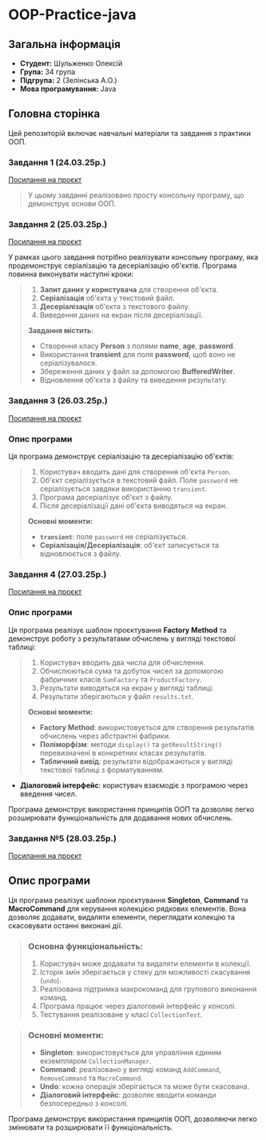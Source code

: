 # OOP-Practice-java

## Загальна інформація

- **Студент:** Шульженко Олексій
- **Група:** 34 група
- **Підгрупа:** 2 (Зелінська А.О.)
- **Мова програмування:** Java

## Головна сторінка

Цей репозиторій включає навчальні матеріали та завдання з практики ООП.

### Завдання 1 (24.03.25р.)

[Посилання на проєкт](OOP%20Practice%20java/untitled/src/ex1/Readme.md)

> У цьому завданні реалізовано просту консольну програму, що демонструє основи ООП.

### Завдання 2 (25.03.25р.)

[Посилання на проєкт](OOP%20Practice%20java/untitled/src/ex2/Readme.md)

У рамках цього завдання потрібно реалізувати консольну програму, яка продемонструє серіалізацію та десеріалізацію об'єктів. Програма повинна виконувати наступні кроки:

> 1. **Запит даних у користувача** для створення об'єкта.
> 2. **Серіалізація** об'єкта у текстовий файл.
> 3. **Десеріалізація** об'єкта з текстового файлу.
> 4. Виведення даних на екран після десеріалізації.
>
> **Завдання містить**:
> - Створення класу **Person** з полями **name**, **age**, **password**.
> - Використання **transient** для поля **password**, щоб воно не серіалізувалося.
> - Збереження даних у файл за допомогою **BufferedWriter**.
> - Відновлення об'єкта з файлу та виведення результату.

### Завдання 3 (26.03.25р.)

[Посилання на проєкт](OOP%20Practice%20java/untitled/src/ex3/Readme.md)

### Опис програми

Ця програма демонструє серіалізацію та десеріалізацію об'єктів:

> 1. Користувач вводить дані для створення об'єкта `Person`.
> 2. Об'єкт серіалізується в текстовий файл. Поле `password` не серіалізується завдяки використанню `transient`.
> 3. Програма десеріалізує об'єкт з файлу.
> 4. Після десеріалізації дані об'єкта виводяться на екран.
>
>**Основні моменти:**
>- **`transient`**: поле `password` не серіалізується.
>- **Серіалізація/Десеріалізація**: об'єкт записується та відновлюється з файлу.

### Завдання 4 (27.03.25р.)

[Посилання на проєкт](OOP%20Practice%20java/untitled/src/ex4/Readme.md)

### Опис програми

Ця програма реалізує шаблон проєктування **Factory Method** та демонструє роботу з результатами обчислень у вигляді текстової таблиці:

> 1. Користувач вводить два числа для обчислення.
> 2. Обчислюються сума та добуток чисел за допомогою фабричних класів `SumFactory` та `ProductFactory`.
> 3. Результати виводяться на екран у вигляді таблиці.
> 4. Результати зберігаються у файл `results.txt`.
>
>**Основні моменти:**
>- **Factory Method**: використовується для створення результатів обчислень через абстрактні фабрики.
>- **Поліморфізм**: методи `display()` та `getResultString()` перевизначені в конкретних класах результатів.
>- **Табличний вивід**: результати відображаються у вигляді текстової таблиці з форматуванням.
- **Діалоговий інтерфейс**: користувач взаємодіє з програмою через введення чисел.

Програма демонструє використання принципів ООП та дозволяє легко розширювати функціональність для додавання нових обчислень.

### Завдання №5 (28.03.25р.)

[Посилання на проєкт](OOP%20Practice%20java/untitled/src/ex5/Readme.md)

## Опис програми
Ця програма реалізує шаблони проєктування **Singleton**, **Command** та **MacroCommand** для керування колекцією рядкових елементів. Вона дозволяє додавати, видаляти елементи, переглядати колекцію та скасовувати останні виконані дії.

>### Основна функціональність:
>1. Користувач може додавати та видаляти елементи в колекції.
>2. Історія змін зберігається у стеку для можливості скасування (`undo`).
>3. Реалізована підтримка макрокоманд для групового виконання команд.
>4. Програма працює через діалоговий інтерфейс у консолі.
>5. Тестування реалізоване у класі `CollectionTest`.

>### Основні моменти:
>- **Singleton**: використовується для управління єдиним екземпляром `CollectionManager`.
>- **Command**: реалізовано у вигляді команд `AddCommand`, `RemoveCommand` та `MacroCommand`.
>- **Undo**: кожна операція зберігається та може бути скасована.
>- **Діалоговий інтерфейс**: дозволяє вводити команди безпосередньо з консолі.

Програма демонструє використання принципів ООП, дозволяючи легко змінювати та розширювати її функціональність.
